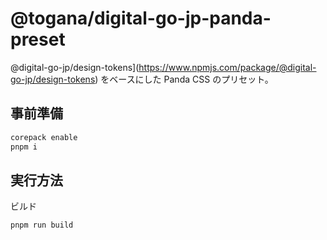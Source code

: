 # @togana/digital-go-jp-panda-preset

@digital-go-jp/design-tokens](https://www.npmjs.com/package/@digital-go-jp/design-tokens) をベースにした Panda CSS のプリセット。

## 事前準備

```sh
corepack enable 
pnpm i
```

## 実行方法

ビルド

```sh
pnpm run build
```
